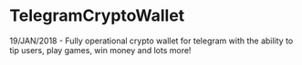# TelegramCryptoWallet
 19/JAN/2018 - Fully operational crypto wallet for telegram with the ability to tip users, play games, win money and lots more!
